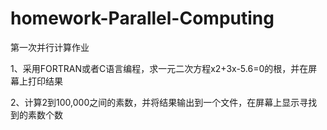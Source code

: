 # homework-Parallel-Computing

第一次并行计算作业

1、采用FORTRAN或者C语言编程，求一元二次方程x2+3x-5.6=0的根，并在屏幕上打印结果

2、计算2到100,000之间的素数，并将结果输出到一个文件，在屏幕上显示寻找到的素数个数
